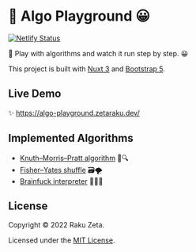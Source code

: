 # 🎡 Algo Playground 😀

[![Netlify Status](https://api.netlify.com/api/v1/badges/f150676d-2b9f-4539-b6de-1ed9070be7c8/deploy-status)](https://app.netlify.com/sites/algo-playground/deploys)

🎡 Play with algorithms and watch it run step by step. 😀

This project is built with [Nuxt 3](https://v3.nuxtjs.org) and [Bootstrap 5](https://getbootstrap.com/).

## Live Demo

✨ <https://algo-playground.zetaraku.dev/>

## Implemented Algorithms

- [Knuth–Morris–Pratt algorithm](https://algo-playground.zetaraku.dev/alg/kmp) 📑🔍
- [Fisher–Yates shuffle](https://algo-playground.zetaraku.dev/alg/shuffle) 🗃️🌪️
- [Brainfuck interpreter](https://algo-playground.zetaraku.dev/alg/bf) 👨‍💻🤪

## License

Copyright © 2022 Raku Zeta.

Licensed under the [MIT License](./LICENSE).
